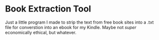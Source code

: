 # Book Extraction Tool
Just a little program I made to strip the text from free book sites into a .txt file for converstion into an ebook for my Kindle. Maybe not *super* economically ethical, but whatever.
